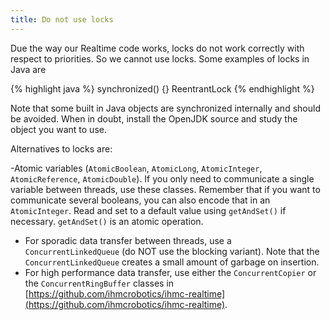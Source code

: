 ```yaml
---
title: Do not use locks
---
```



Due the way our Realtime code works, locks do not work correctly with respect to priorities. So we cannot use locks. Some examples of locks in Java are

{% highlight java %}
synchronized() {}
ReentrantLock
{% endhighlight %}

Note that some built in Java objects are synchronized internally and should be avoided. When in doubt, install the OpenJDK source and study the object you want to use.
 
Alternatives to locks are:

-Atomic variables (`AtomicBoolean`, `AtomicLong`, `AtomicInteger`, `AtomicReference`, `AtomicDouble`). If you only need to communicate a single variable between threads, use these classes. Remember that if you want to communicate several booleans, you can also encode that in an `AtomicInteger`. Read and set to a default value using `getAndSet()` if necessary. `getAndSet()` is an atomic operation.
- For sporadic data transfer between threads, use a `ConcurrentLinkedQueue` (do NOT use the blocking variant). Note that the `ConcurrentLinkedQueue` creates a small amount of garbage on insertion.
- For high performance data transfer, use either the `ConcurrentCopier` or the `ConcurrentRingBuffer` classes in [https://github.com/ihmcrobotics/ihmc-realtime](https://github.com/ihmcrobotics/ihmc-realtime).
